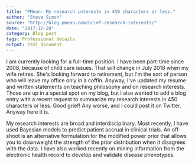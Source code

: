 ```yaml
---
title: "PMean: My research interests in 450 characters or less."
author: "Steve Simon"
source: "http://blog.pmean.com/brief-research-interests/"
date: "2017-12-28"
category: Blog post
tags: Professional details
output: html_document
---
```


I am currently looking for a full-time position. I have been part-time
since 2008, because of child care issues. That will change in July 2018
when my wife retires. She's looking forward to retirement, but I'm the
sort of person who will leave my office only in a coffin. Anyway, I've
updated my resume and written statements on teaching philosophy and on
research interests. Those are up in a special spot on my blog, but I
also wanted to add a blog entry with a recent request to summarize my
research interests in 450 characters or less. Good grief! Any worse, and
I could post it on Twitter. Anyway here it is.

<!---More--->

My research interests are broad and interdisciplinary. Most recently, I
have used Bayesian models to predict patient accrual in clinical trials.
An off-shoot is an alternative formulation for the modified power prior
that allows you to downweight the strength of the prior distribution
when it disagrees with the data. I have also worked recently on mining
information from the electronic health record to develop and validate
disease phenotypes.


